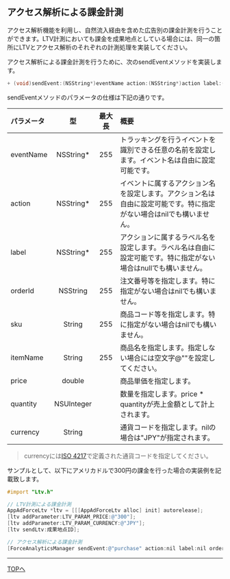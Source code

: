 ## アクセス解析による課金計測

アクセス解析機能を利用し、自然流入経由を含めた広告別の課金計測を行うことができます。LTV計測においても課金を成果地点としている場合には、同一の箇所にLTVとアクセス解析のそれぞれの計測処理を実装してください。

アクセス解析による課金計測を行うために、次のsendEventメソッドを実装します。

```objective-c
+ (void)sendEvent:(NSString*)eventName action:(NSString*)action label:(NSString*)label orderID:(NSString*)orderID sku:(NSString*)sku itemName:(NSString*)itemName price:(double)price quantity:(NSUInteger)quantity currency:(NSString*)currency;
```

sendEventメソッドのパラメータの仕様は下記の通りです。

|パラメータ|型|最大長|概要|
|:------|:------:|:------:|:------|
|eventName|NSString*|255|トラッキングを行うイベントを識別できる任意の名前を設定します。イベント名は自由に設定可能です。|
|action|NSString*|255|イベントに属するアクション名を設定します。アクション名は自由に設定可能です。特に指定がない場合はnilでも構いません。|
|label|NSString*|255|アクションに属するラベル名を設定します。ラベル名は自由に設定可能です。特に指定がない場合はnullでも構いません。|
|orderId|NSString|255|注文番号等を指定します。特に指定がない場合はnilでも構いません。|
|sku|String|255|商品コード等を指定します。特に指定がない場合はnilでも構いません。|
|itemName|String|255|商品名を指定します。指定しない場合には空文字@""を設定してください。|
|price|double||商品単価を指定します。|
|quantity|NSUInteger||数量を指定します。price * quantityが売上金額として計上されます。|
|currency|String||通貨コードを指定します。nilの場合は"JPY"が指定されます。|

> currencyには[ISO 4217](http://ja.wikipedia.org/wiki/ISO_4217)で定義された通貨コードを指定してください。

サンプルとして、以下にアメリカドルで300円の課金を行った場合の実装例を記載致します。

```objective-c
#import "Ltv.h"

// LTV計測による課金計測
AppAdForceLtv *ltv = [[[AppAdForceLtv alloc] init] autorelease];
[ltv addParameter:LTV_PARAM_PRICE:@"300"];
[ltv addParameter:LTV_PARAM_CURRENCY:@"JPY"];
[ltv sendLtv:成果地点ID];

// アクセス解析による課金計測
[ForceAnalyticsManager sendEvent:@"purchase" action:nil label:nil orderID:nil sku:nil itemName:@"Item A" price:300 quantity:1 currency:@"JPY"];
```

---
[TOPへ](/lang/ja/)
